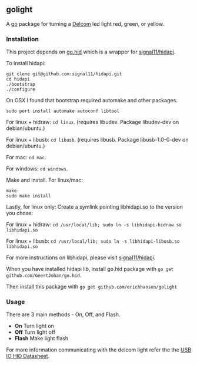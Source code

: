 ## golight

A [go](http://golang.org) package for turning a [Delcom](http://www.delcomproducts.com/products_usblmp.asp) led light red, green, or yellow.

### Installation
This project depends on [go.hid](https://github.com/karalabe/hid) which is a wrapper for [signal11/hidapi](https://github.com/signal11/hidapi).

To install hidapi:

```shell
git clone git@github.com:signal11/hidapi.git
cd hidapi
./bootstrap
./configure
```

On OSX I found that bootstrap required automake and other packages.

```shell
sudo port install automake autoconf libtool
```
For linux + hidraw: `cd linux`. (requires libudev. Package libudev-dev on debian/ubuntu.)

For linux + libusb: `cd libusb`. (requires libusb. Package libusb-1.0-0-dev on debian/ubuntu.)

For mac: `cd mac`.

For windows: `cd windows`.

Make and install.
For linux/mac:
```
make
sudo make install
```

Lastly, for linux only:
Create a symlink pointing libhidapi.so to the version you chose:

For linux + hidraw: `cd /usr/local/lib; sudo ln -s libhidapi-hidraw.so libhidapi.so`

For linux + libusb: `cd /usr/local/lib; sudo ln -s libhidapi-libusb.so libhidapi.so`

For more instructions on libhidapi, please visit [signal11/hidapi](https://github.com/signal11/hidapi).

When you have installed hidapi lib, install go.hid package with `go get github.com/GeertJohan/go.hid`.

Then install this package with `go get github.com/erichhansen/golight`

### Usage
There are 3 main methods - On, Off, and Flash.
- **On** Turn light on
- **Off** Turn light off
- **Flash** Make light flash

For more information communicating with the delcom light refer the the [USB IO HID Datasheet](http://www.delcomproducts.com/downloads/USBIOHID.pdf).
